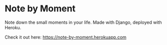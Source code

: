 # Note by Moment

Note down the small moments in your life. Made with Django, deployed with Heroku.

Check it out here: https://note-by-moment.herokuapp.com
